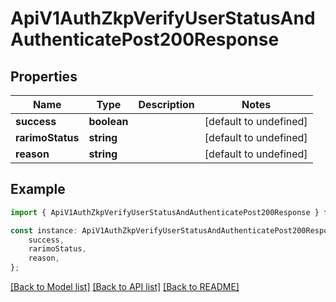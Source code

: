 # ApiV1AuthZkpVerifyUserStatusAndAuthenticatePost200Response


## Properties

Name | Type | Description | Notes
------------ | ------------- | ------------- | -------------
**success** | **boolean** |  | [default to undefined]
**rarimoStatus** | **string** |  | [default to undefined]
**reason** | **string** |  | [default to undefined]

## Example

```typescript
import { ApiV1AuthZkpVerifyUserStatusAndAuthenticatePost200Response } from './api';

const instance: ApiV1AuthZkpVerifyUserStatusAndAuthenticatePost200Response = {
    success,
    rarimoStatus,
    reason,
};
```

[[Back to Model list]](../README.md#documentation-for-models) [[Back to API list]](../README.md#documentation-for-api-endpoints) [[Back to README]](../README.md)
